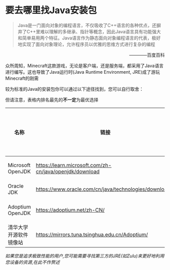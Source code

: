 # 要去哪里找Java安装包

> Java是一门面向对象的编程语言，不仅吸收了C++语言的各种优点，还摒弃了C++里难以理解的多继承、指针等概念，因此Java语言具有功能强大和简单易用两个特征。Java语言作为静态面向对象编程语言的代表，极好地实现了面向对象理论，允许程序员以优雅的思维方式进行复杂的编程

<p style="text-align: right;">————百度百科</p>

众所周知，Minecraft这款游戏，无论是客户端，还是服务端，都采用了Java语言进行编写。这也导致了Java运行时(Java Runtime Environment, JRE)成了游玩Minecraft的刚需

较为标准的Java的安装包你可以通过以下途径找到，您可以自行取舍：

但请注意，表格内排名最先的**不一定**为最优选择

|名称|链接|下载速度|需要登录/注册|
|---|---|---|---|
|Microsoft OpenJDK|<https://learn.microsoft.com/zh-cn/java/openjdk/download>|较快|不需要|
|Oracle JDK|<https://www.oracle.com/cn/java/technologies/downloads/>|适中|需要|
|Adoptium OpenJDK|<https://adoptium.net/zh-CN/>|慢|不需要|
|清华大学开源软件镜像站|<https://mirrors.tuna.tsinghua.edu.cn/Adoptium/>|快|不需要|

*如果您是追求极致性能的用户,您可能需要寻找第三方的JRE(如Zulu)来更好地利用您设备的资源,在此不作赘述*
